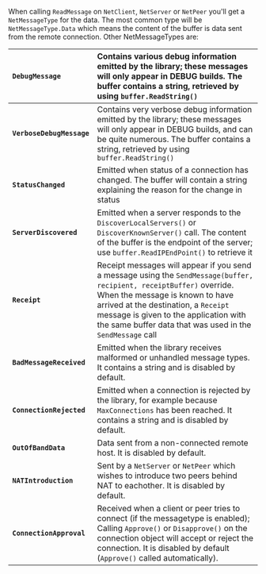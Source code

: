 When calling `ReadMessage` on `NetClient`, `NetServer` or `NetPeer` you'll get a `NetMessageType` for the data. The most common type will be `NetMessageType.Data` which means the content of the buffer is data sent from the remote connection. Other NetMessageTypes are:

| **`DebugMessage`** | Contains various debug information emitted by the library; these messages will only appear in DEBUG builds. The buffer contains a string, retrieved by using `buffer.ReadString()`|
|:-------------------|:----------------------------------------------------------------------------------------------------------------------------------------------------------------------------------|
| **`VerboseDebugMessage`** | Contains very verbose debug information emitted by the library; these messages will only appear in DEBUG builds, and can be quite numerous. The buffer contains a string, retrieved by using `buffer.ReadString()`|
| **`StatusChanged`** | Emitted when status of a connection has changed. The buffer will contain a string explaining the reason for the change in status                                                  |
| **`ServerDiscovered`** | Emitted when a server responds to the `DiscoverLocalServers()` or `DiscoverKnownServer()` call. The content of the buffer is the endpoint of the server; use `buffer.ReadIPEndPoint()` to retrieve it|
| **`Receipt`**      | Receipt messages will appear if you send a message using the `SendMessage(buffer, recipient, receiptBuffer)` override. When the message is known to have arrived at the destination, a `Receipt` message is given to the application with the same buffer data that was used in the `SendMessage` call|
| **`BadMessageReceived`** | Emitted when the library receives malformed or unhandled message types. It contains a string and is disabled by default.                                                          |
| **`ConnectionRejected`** | Emitted when a connection is rejected by the library, for example because `MaxConnections` has been reached. It contains a string and is disabled by default.                     |
| **`OutOfBandData`** | Data sent from a non-connected remote host. It is disabled by default.                                                                                                            |
| **`NATIntroduction`** | Sent by a `NetServer` or `NetPeer` which wishes to introduce two peers behind NAT to eachother. It is disabled by default.                                                        |
| **`ConnectionApproval`** | Received when a client or peer tries to connect (if the messagetype is enabled); Calling `Approve()` or `Disapprove()` on the connection object will accept or reject the connection. It is disabled by default (`Approve()` called automatically).|